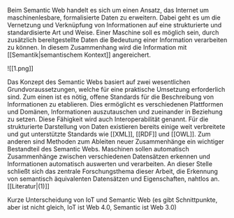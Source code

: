 Beim Semantic Web handelt es sich um einen Ansatz, das Internet um maschinenlesbare, formalisierte Daten zu erweitern. Dabei geht es um die Vernetzung und Verknüpfung von Informationen auf eine strukturierte und standardisierte Art und Weise. Einer Maschine soll es möglich sein, durch zusätzlich bereitgestellte Daten die Bedeutung einer Information verarbeiten zu können. In diesem Zusammenhang wird die Information mit [[Semantik|semantischem Kontext]] angereichert.

![[1.png]]

Das Konzept des Semantic Webs basiert auf zwei wesentlichen Grundvoraussetzungen, welche für eine praktische Umsetzung erforderlich sind. Zum einen ist es nötig, offene Standards für die Beschreibung von Informationen zu etablieren. Dies ermöglicht es verschiedenen Plattformen und Domänen, Informationen auszutauschen und zueinander in Beziehung zu setzen. Diese Fähigkeit wird auch Interoperabilität genannt. Für die strukturierte Darstellung von Daten existieren bereits einige weit verbreitete und gut unterstützte Standards wie [[XML]], [[RDF]] und [[OWL]]. Zum anderen sind Methoden zum Ableiten neuer Zusammenhänge ein wichtiger Bestandteil des Semantic Webs. Maschinen sollen automatisch Zusammenhänge zwischen verschiedenen Datensätzen erkennen und Informationen automatisch auswerten und verarbeiten. An dieser Stelle schließt sich das zentrale Forschungsthema dieser Arbeit, die Erkennung von semantisch äquivalenten Datensätzen und Eigenschaften, nahtlos an. [[Literatur|(1)]]

Kurze Unterscheidung von IoT und Semantic Web (es gibt Schnittpunkte, aber ist nicht gleich, IoT ist Web 4.0, Semantic ist Web 3.0)